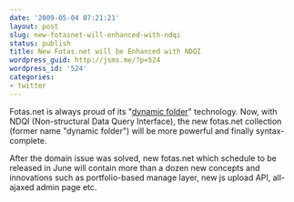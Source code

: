```yaml
---
date: '2009-05-04 07:21:21'
layout: post
slug: new-fotasnet-will-enhanced-with-ndqi
status: publish
title: New Fotas.net will be Enhanced with NDQI
wordpress_guid: http://jsms.me/?p=524
wordpress_id: '524'
categories:
- twitter
---
```


Fotas.net is always proud of its "[dynamic folder](http://www.vimeo.com/1927194)" technology. Now, with NDQI (Non-structural Data Query Interface), the new fotas.net collection (former name "dynamic folder") will be more powerful and finally syntax-complete.

After the domain issue was solved, new fotas.net which schedule to be released in June will contain more than a dozen new concepts and innovations such as portfolio-based manage layer, new js upload API, all-ajaxed admin page etc.

